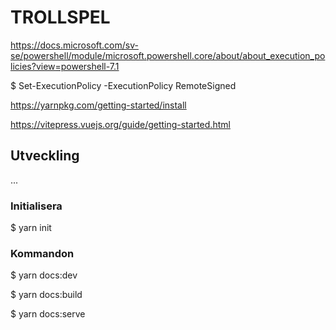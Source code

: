 # TROLLSPEL
https://docs.microsoft.com/sv-se/powershell/module/microsoft.powershell.core/about/about_execution_policies?view=powershell-7.1

$ Set-ExecutionPolicy -ExecutionPolicy RemoteSigned

https://yarnpkg.com/getting-started/install

https://vitepress.vuejs.org/guide/getting-started.html

## Utveckling
...

### Initialisera
$ yarn init

### Kommandon
$ yarn docs:dev

$ yarn docs:build

$ yarn docs:serve
